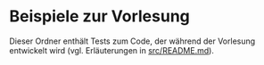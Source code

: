 # Beispiele zur Vorlesung

Dieser Ordner enthält Tests zum Code, der während der Vorlesung entwickelt wird
(vgl. Erläuterungen in [src/README.md](../../../../README.md)).
